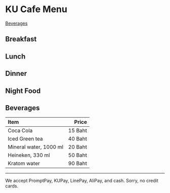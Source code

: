 # KU Cafe Menu

[Beverages](#Beverages)

## Breakfast


## Lunch 


## Dinner


## Night Food


## Beverages
| Item                            |  Price  |
|:--------------------------------|--------:|
| Coca Cola                       | 15 Baht |
| Iced Green tea                  | 40 Baht |
| Mineral water, 1000 ml          | 20 Baht |
| Heineken, 330 ml                | 50 Baht |
| Kratom water                    | 90 Baht |


---

We accept PromptPay, KUPay, LinePay, AliPay, and cash. Sorry, no credit cards.
